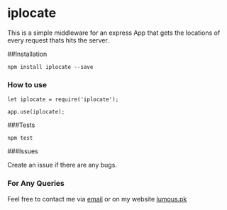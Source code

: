# iplocate

This is a simple middleware for an express App that gets the locations of every request thats hits the server.

##Installation

`npm install iplocate --save`

### How to use

    let iplocate = require('iplocate');
    
    app.use(iplocate);


###Tests

  `npm test`

###Issues

Create an issue if there are any bugs. 


### For Any Queries

Feel free to contact me via [email](mailto:rohail@lumous.pk) or on my website [lumous.pk](http://lumous.pk)